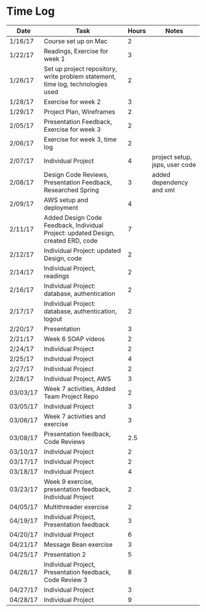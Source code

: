 # Time Log

| Date | Task | Hours | Notes|
|------|------|-------|------|
| 1/16/17| Course set up on Mac| 2 | |
| 1/22/17| Readings, Exercise for week 1  | 3  |   |
| 1/26/17| Set up project repository, write problem statement, time log, technologies used| 2 | | 
| 1/28/17| Exercise for week 2 | 3 | |
| 1/29/17| Project Plan, Wireframes| 2 | |
| 2/05/17| Presentation Feedback, Exercise for week 3 | 2 | |
| 2/06/17| Exercise for week 3, time log | 2 | |
| 2/07/17| Individual Project | 4 | project setup, jsps, user code |
| 2/08/17| Design Code Reviews, Presentation Feedback, Researched Spring | 3 | added dependency and xml |
| 2/09/17| AWS setup and deployment | 4 | |
| 2/11/17| Added Design Code Feedback, Individual Project: updated Design, created ERD, code | 7 | |
| 2/12/17| Individual Project: updated Design, code | 2 | |
| 2/14/17| Individual Project, readings | 2 | |
| 2/16/17| Individual Project: database, authentication | 2 | |
| 2/17/17| Individual Project: database, authentication, logout | 2 | |
| 2/20/17| Presentation | 3 | |
| 2/21/17| Week 6 SOAP videos | 2 | |
| 2/24/17| Individual Project | 2 | |
| 2/25/17| Individual Project | 4 | |
| 2/27/17| Individual Project | 2 | |
| 2/28/17| Individual Project, AWS | 3 | |
| 03/03/17| Week 7 activities, Added Team Project Repo | 2 | |
| 03/05/17| Individual Project | 3 | |
| 03/06/17| Week 7 activities and exercise | 3 | |
| 03/08/17| Presentation feedback, Code Reviews | 2.5 | |
| 03/10/17| Individual Project | 2 | |
| 03/17/17| Individual Project | 2 | |
| 03/18/17| Individual Project | 4 | |
| 03/23/17| Week 9 exercise, presentation feedback, Individual Project | 2 | |
| 04/05/17| Multithreader exercise | 2 | |
| 04/19/17| Individual Project, Presentation feedback | 3 | |
| 04/20/17| Individual Project | 6 | |
| 04/21/17| Message Bean exercise | 3 | |
| 04/25/17| Presentation 2 | 5 | |
| 04/26/17| Individual Project, Presentation feedback, Code Review 3 | 8 | |
| 04/27/17| Individual Project | 3 | |
| 04/28/17| Individual Project | 9 | |